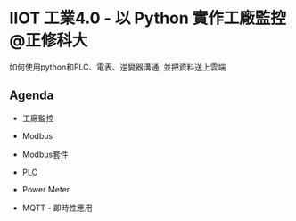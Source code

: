 # IIOT 工業4.0 - 以 Python 實作工廠監控  @正修科大

如何使用python和PLC、電表、逆變器溝通, 並把資料送上雲端


## Agenda

- 工廠監控

- Modbus

- Modbus套件

- PLC

- Power Meter

- MQTT - 即時性應用
